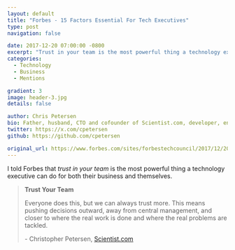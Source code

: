 ```yaml
---
layout: default
title: "Forbes - 15 Factors Essential For Tech Executives"
type: post
navigation: false

date: 2017-12-20 07:00:00 -0800
excerpt: "Trust in your team is the most powerful thing a technology executive can do."
categories:
  - Technology
  - Business
  - Mentions

gradient: 3
image: header-3.jpg
details: false

author: Chris Petersen
bio: Father, husband, CTO and cofounder of Scientist.com, developer, entrepreneur and technologist.
twitter: https://x.com/cpetersen
github: https://github.com/cpetersen

original_url: https://www.forbes.com/sites/forbestechcouncil/2017/12/20/building-success-15-factors-essential-for-tech-executives/
---
```



I told Forbes that *trust in your team* is the most powerful thing a technology executive can do for both their business and themselves.

 >
 >
 > **Trust Your Team**
 >
 > Everyone does this, but we can always trust more. This means pushing decisions outward, away from central management, and closer to where the real work is done and where the real problems are tackled.
 >
 > \- Christopher Petersen, [Scientist.com](https://www.scientist.com)
 >
 >
